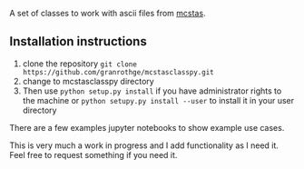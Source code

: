 A set of classes to work with ascii files from [mcstas](https://www.mccode.org/).

## Installation instructions
1) clone the repository ```git clone https://github.com/granrothge/mcstasclasspy.git ```
2) change to mcstasclasspy directory
3) Then use ```python setup.py install``` if you have administrator rights to the machine 
or ```python setupy.py install --user``` to install it in your user directory


There are a few examples jupyter notebooks to show example use cases.

This is very much a work in progress and I add functionality as I need it.  Feel free to request something if you need it.
